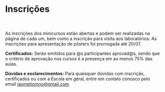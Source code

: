 # Inscrições <br><br>

As inscrições dos minicursos estão abertas e podem ser realizadas na página de cada um, bem como a inscrição para visita aos laboratórios. As inscrições para apresentação de pôsters foi prorrogada até 20/07.

**Certificados:** Serão emitidos para @s participantes aprovad@s, sendo que o critério de aprovação nos cursos é a presença em ao menos 75% das aulas.

**Dúvidas e esclarecimentos:** Para quaisquer dúvidas com inscrição, certificados ou com a Escola em geral, entre em contato conosco pelo email [jaymetiomno@gmail.com](mailto:jaymetiomno@gmail.com)
